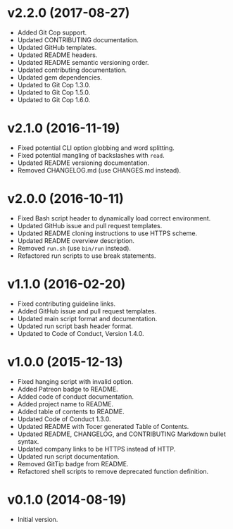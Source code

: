 # v2.2.0 (2017-08-27)

- Added Git Cop support.
- Updated CONTRIBUTING documentation.
- Updated GitHub templates.
- Updated README headers.
- Updated README semantic versioning order.
- Updated contributing documentation.
- Updated gem dependencies.
- Updated to Git Cop 1.3.0.
- Updated to Git Cop 1.5.0.
- Updated to Git Cop 1.6.0.

# v2.1.0 (2016-11-19)

- Fixed potential CLI option globbing and word splitting.
- Fixed potential mangling of backslashes with `read`.
- Updated README versioning documentation.
- Removed CHANGELOG.md (use CHANGES.md instead).

# v2.0.0 (2016-10-11)

- Fixed Bash script header to dynamically load correct environment.
- Updated GitHub issue and pull request templates.
- Updated README cloning instructions to use HTTPS scheme.
- Updated README overview description.
- Removed `run.sh` (use `bin/run` instead).
- Refactored run scripts to use break statements.

# v1.1.0 (2016-02-20)

- Fixed contributing guideline links.
- Added GitHub issue and pull request templates.
- Updated main script format and documentation.
- Updated run script bash header format.
- Updated to Code of Conduct, Version 1.4.0.

# v1.0.0 (2015-12-13)

- Fixed hanging script with invalid option.
- Added Patreon badge to README.
- Added code of conduct documentation.
- Added project name to README.
- Added table of contents to README.
- Updated Code of Conduct 1.3.0.
- Updated README with Tocer generated Table of Contents.
- Updated README, CHANGELOG, and CONTRIBUTING Markdown bullet syntax.
- Updated company links to be HTTPS instead of HTTP.
- Updated run script documentation.
- Removed GitTip badge from README.
- Refactored shell scripts to remove deprecated function definition.

# v0.1.0 (2014-08-19)

- Initial version.
